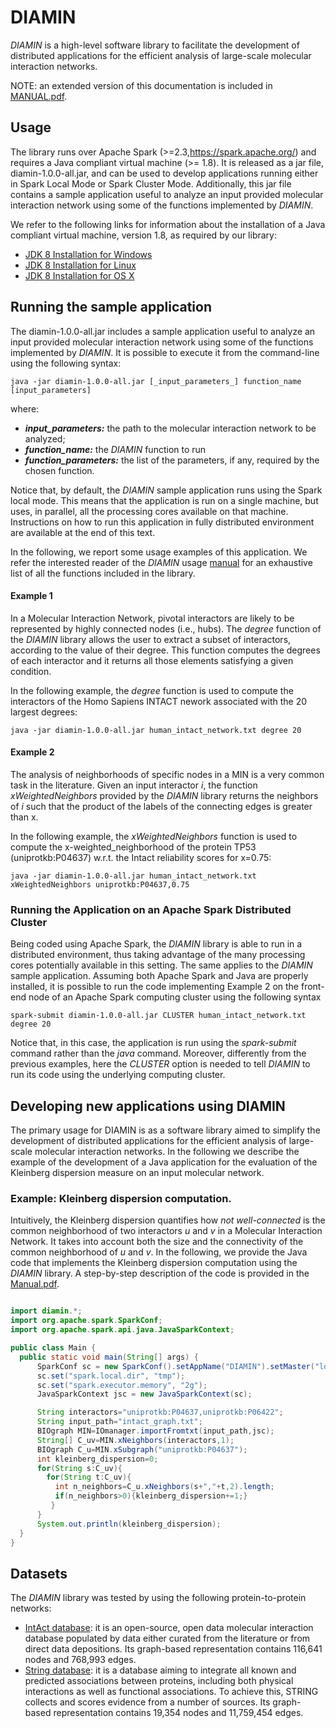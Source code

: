 # DIAMIN
_DIAMIN_ is a high-level software library to facilitate the development of distributed applications for the efficient analysis of large-scale molecular interaction networks.

NOTE: an extended version of this documentation is included in [MANUAL.pdf]().

## Usage
The library runs over Apache Spark (>=2.3,https://spark.apache.org/) and requires a Java compliant virtual machine (>= 1.8). 
It is released as a jar file, diamin-1.0.0-all.jar, and can be used to develop applications running either in Spark Local Mode or Spark Cluster Mode. Additionally, this jar file contains a sample application useful to analyze an input provided molecular interaction network using some of the functions implemented by _DIAMIN_.

We refer to the following links for information about the installation of a Java compliant virtual machine, version 1.8, as required by our library:

- [JDK 8 Installation for Windows](https://docs.oracle.com/javase/8/docs/technotes/guides/install/windows_jdk_install.html#CHDEBCCJ)
- [JDK 8 Installation for Linux](https://docs.oracle.com/javase/8/docs/technotes/guides/install/linux_jdk.html#BJFGGEFG)
- [JDK 8 Installation for OS X](https://docs.oracle.com/javase/8/docs/technotes/guides/install/mac_jdk.html#CHDBADCG)


## Running the sample application

The diamin-1.0.0-all.jar includes a sample application useful to analyze an input provided molecular interaction network using some of the functions implemented by _DIAMIN_. It is possible to execute it from the command-line using the following syntax:


```
java -jar diamin-1.0.0-all.jar [_input_parameters_] function_name [input_parameters]
```

where:

- **_input_parameters:_** the path to the molecular interaction network to be analyzed;
- **_function_name:_** the _DIAMIN_ function to run
- **_function_parameters:_** the list of the parameters, if any, required by the chosen function.

Notice that, by default, the _DIAMIN_ sample application runs using the Spark local mode. This means that the application is run on a single machine, but uses, in parallel, all the processing cores available on that machine. Instructions on how to run this application in fully distributed environment are available at the end of this text.

In the following, we report some usage examples of this application. We refer the interested reader of the _DIAMIN_ usage [manual](https://github.com/ldirocco/DIAMIN/blob/main/Manual.md) for an exhaustive list of all the functions included in the library. 

#### Example 1
In a Molecular Interaction Network, pivotal interactors are likely to be represented by highly connected nodes (i.e., hubs). 
The _degree_ function of the _DIAMIN_ library allows the user to extract a subset of interactors, according to the value of their degree. 
This function computes the degrees of each interactor and it returns all those elements satisfying a given condition.

In the following example, the _degree_ function is used to compute the interactors of the Homo Sapiens INTACT nework associated with the 20 largest degrees:
```
java -jar diamin-1.0.0-all.jar human_intact_network.txt degree 20
```
#### Example 2

The analysis of neighborhoods of specific nodes in a MIN is a very common task in the literature. Given an input interactor _i_, the function _xWeightedNeighbors_ provided by the _DIAMIN_ library returns the neighbors of _i_ such that the product of the labels of the connecting edges is greater than x.

In the following example, the _xWeightedNeighbors_ function is used to compute the x-weighted_neighborhood of the protein TP53 (uniprotkb:P04637) 
w.r.t. the Intact reliability scores for x=0.75:

```
java -jar diamin-1.0.0-all.jar human_intact_network.txt xWeightedNeighbors uniprotkb:P04637,0.75
```

### Running the Application on an Apache Spark Distributed Cluster

Being coded using Apache Spark, the _DIAMIN_ library is able to run in a distributed environment, thus taking advantage of the many processing cores potentially available in this setting. The same applies to the _DIAMIN_ sample application. Assuming both Apache Spark and Java are properly installed, 
it is possible to run the code implementing Example 2 on the front-end node of an Apache Spark computing cluster using the following syntax
```
spark-submit diamin-1.0.0-all.jar CLUSTER human_intact_network.txt degree 20
```

Notice that, in this case, the application is run using the *spark-submit* command rather than the *java* command. Moreover, differently from the previous examples, here the _CLUSTER_ option is needed to tell _DIAMIN_ to run its code using the underlying computing cluster. 


## Developing new applications using DIAMIN

The primary usage for DIAMIN is as a software library aimed to simplify the development of distributed applications for the efficient analysis of large-scale molecular interaction networks. In the following we describe the example of the development of a Java application for the evaluation of the Kleinberg dispersion measure on an input molecular network. 


### Example: Kleinberg dispersion computation.
Intuitively, the Kleinberg dispersion quantifies how _not well-connected_ is the  common neighborhood of two interactors _u_ and _v_ in a Molecular Interaction Network. It takes into account both the size and the connectivity of  the common neighborhood of _u_ and _v_. In the following, we provide the Java code that implements the Kleinberg dispersion computation using the _DIAMIN_ library. A step-by-step description of the code is provided in the [Manual.pdf]().

  ```java

import diamin.*;
import org.apache.spark.SparkConf;
import org.apache.spark.api.java.JavaSparkContext;

public class Main {
    public static void main(String[] args) {
        SparkConf sc = new SparkConf().setAppName("DIAMIN").setMaster("local[8]");
        sc.set("spark.local.dir", "tmp");
        sc.set("spark.executor.memory", "2g");
        JavaSparkContext jsc = new JavaSparkContext(sc);

        String interactors="uniprotkb:P04637,uniprotkb:P06422";
        String input_path="intact_graph.txt";
        BIOgraph MIN=IOmanager.importFromtxt(input_path,jsc);
        String[] C_uv=MIN.xNeighbors(interactors,1);
        BIOgraph C_u=MIN.xSubgraph("uniprotkb:P04637");
        int kleinberg_dispersion=0;
        for(String s:C_uv){
          for(String t:C_uv){
            int n_neighbors=C_u.xNeighbors(s+","+t,2).length;
            if(n_neighbors>0){kleinberg_dispersion+=1;}
           }
        }
        System.out.println(kleinberg_dispersion);
    }
}

  ```






## Datasets
The _DIAMIN_ library was tested by using the following protein-to-protein networks:
- [IntAct database](http://www.ebi.ac.uk/intact): it is an open-source, open data molecular interaction database populated by data either curated from the literature or from direct data depositions. Its graph-based representation contains 116,641 nodes and 768,993 edges.
- [String database](https://string-db.org): it is a database aiming to integrate all known and predicted associations between proteins, including both physical interactions as well as functional associations. To achieve this, STRING collects and scores evidence from a number of sources. Its graph-based representation contains 19,354 nodes and  11,759,454 edges.
